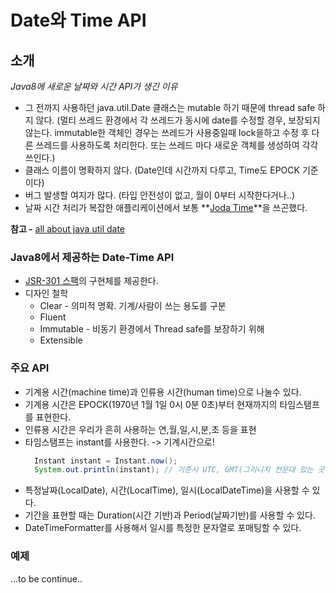 # Date와 Time API

## 소개 
*Java8에 새로운 날짜와 시간 API가 생긴 이유*
- 그 전까지 사용하던 java.util.Date 클래스는 mutable 하기 때문에 thread safe 하지 않다. 
  (멀티 쓰레드 환경에서 각 쓰레드가 동시에 date를 수정할 경우, 보장되지 않는다. immutable한 객체인 경우는 쓰레드가 사용중일때 lock을하고 수정 후 다른 쓰레드를 사용하도록 처리한다. 또는 쓰레드 마다 새로운 객체를 생성하여 각각 쓰인다.)
- 클래스 이름이 명확하지 않다. (Date인데 시간까지 다루고, Time도 EPOCK 기준이다)
- 버그 발생할 여지가 많다. (타입 안전성이 없고, 월이 0부터 시작한다거나..)
- 날짜 시간 처리가 복잡한 애플리케이션에서 보통 **[Joda Time](https://www.joda.org/joda-time/)**을 쓰곤했다.
 
**참고 -** [all about java util date](https://codeblog.jonskeet.uk/2017/04/23/all-about-java-util-date/)

### Java8에서 제공하는 Date-Time API
- [JSR-301 스팩](https://jcp.org/en/jsr/detail?id=310)의 구현체를 제공한다. 
- 디자인 철학 
  * Clear - 의미적 명확. 기계/사람이 쓰는 용도를 구분
  * Fluent
  * Immutable - 비동기 환경에서 Thread safe를 보장하기 위해 
  * Extensible

### 주요 API
- 기계용 시간(machine time)과 인류용 시간(human time)으로 나눌수 있다. 
- 기계용 시간은 EPOCK(1970년 1월 1일 0시 0분 0초)부터 현재까지의 타임스탬프를 표현한다. 
- 인류용 시간은 우리가 흔히 사용하는 연,월,일,시,분,초 등을 표현
- 타임스탬프는 instant를 사용한다. -> 기계시간으로! 
  ```java
    Instant instant = Instant.now();
    System.out.println(instant); // 기준시 UTC, GMT(그리니치 천문대 있는 곳 시간)
  ```
- 특정날짜(LocalDate), 시간(LocalTime), 일시(LocalDateTime)을 사용할 수 있다. 
- 기간을 표현할 때는 Duration(시간 기반)과 Period(날짜기반)를 사용할 수 있다. 
- DateTimeFormatter를 사용해서 일시를 특정한 문자열로 포매팅할 수 있다. 

### 예제 
...to be continue..
  
